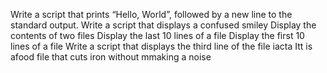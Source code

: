 Write a script that prints “Hello, World”, followed by a new line to the standard output.
Write a script that displays a confused smiley 
Display the contents of two files 
Display the last 10 lines of a file
Display the first 10 lines of a file
Write a script that displays the third line of the file iacta
Itt is afood file that cuts iron without mmaking a noise
